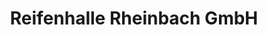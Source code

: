 ---
title: "Reifenhalle Rheinbach GmbH"
url: /rheinbach/reifenhalle-rheinbach-gmbh/
shop: Autowerkstatt
---